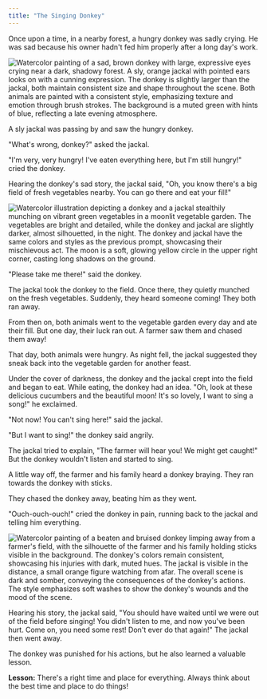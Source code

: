 ```yaml
---
title: "The Singing Donkey"
---
```





Once upon a time, in a nearby forest, a hungry donkey was sadly crying.  He was sad because his owner hadn't fed him properly after a long day's work.

![Watercolor painting of a sad, brown donkey with large, expressive eyes crying near a dark, shadowy forest.  A sly, orange jackal with pointed ears looks on with a cunning expression.  The donkey is slightly larger than the jackal, both maintain consistent size and shape throughout the scene. Both animals are painted with a consistent style, emphasizing texture and emotion through brush strokes. The background is a muted green with hints of blue, reflecting a late evening atmosphere.](/images/image_the-singing-donkey0.png)

A sly jackal was passing by and saw the hungry donkey.

"What's wrong, donkey?" asked the jackal.

"I'm very, very hungry! I've eaten everything here, but I'm still hungry!" cried the donkey.

Hearing the donkey's sad story, the jackal said, "Oh, you know there's a big field of fresh vegetables nearby. You can go there and eat your fill!"

![Watercolor illustration depicting a donkey and a jackal stealthily munching on vibrant green vegetables in a moonlit vegetable garden. The vegetables are bright and detailed, while the donkey and jackal are slightly darker, almost silhouetted, in the night.  The donkey and jackal have the same colors and styles as the previous prompt, showcasing their mischievous act.  The moon is a soft, glowing yellow circle in the upper right corner, casting long shadows on the ground.](/images/image_the-singing-donkey100.png)

"Please take me there!" said the donkey.

The jackal took the donkey to the field. Once there, they quietly munched on the fresh vegetables.  Suddenly, they heard someone coming! They both ran away.

From then on, both animals went to the vegetable garden every day and ate their fill. But one day, their luck ran out. A farmer saw them and chased them away!

That day, both animals were hungry. As night fell, the jackal suggested they sneak back into the vegetable garden for another feast.

Under the cover of darkness, the donkey and the jackal crept into the field and began to eat.  While eating, the donkey had an idea.  "Oh, look at these delicious cucumbers and the beautiful moon! It's so lovely, I want to sing a song!" he exclaimed.

"Not now! You can't sing here!" said the jackal.

"But I want to sing!" the donkey said angrily.

The jackal tried to explain, "The farmer will hear you! We might get caught!" But the donkey wouldn't listen and started to sing.

A little way off, the farmer and his family heard a donkey braying. They ran towards the donkey with sticks.

They chased the donkey away, beating him as they went.

"Ouch-ouch-ouch!" cried the donkey in pain, running back to the jackal and telling him everything.

![Watercolor painting of a beaten and bruised donkey limping away from a farmer's field, with the silhouette of the farmer and his family holding sticks visible in the background. The donkey's colors remain consistent, showcasing his injuries with dark, muted hues. The jackal is visible in the distance, a small orange figure watching from afar.  The overall scene is dark and somber, conveying the consequences of the donkey's actions. The style emphasizes soft washes to show the donkey's wounds and the mood of the scene.](/images/image_the-singing-donkey2.png)

Hearing his story, the jackal said, "You should have waited until we were out of the field before singing! You didn't listen to me, and now you've been hurt. Come on, you need some rest! Don't ever do that again!"  The jackal then went away.

The donkey was punished for his actions, but he also learned a valuable lesson. 

**Lesson:** There's a right time and place for everything. Always think about the best time and place to do things!

